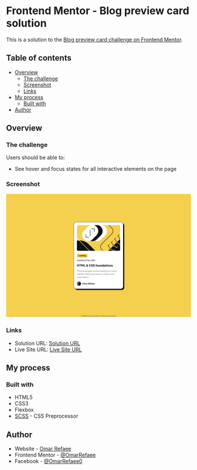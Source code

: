 # Frontend Mentor - Blog preview card solution

This is a solution to the [Blog preview card challenge on Frontend Mentor](https://www.frontendmentor.io/challenges/blog-preview-card-ckPaj01IcS).

## Table of contents

-   [Overview](#overview)
    -   [The challenge](#the-challenge)
    -   [Screenshot](#screenshot)
    -   [Links](#links)
-   [My process](#my-process)
    -   [Built with](#built-with)
-   [Author](#author)

## Overview

### The challenge

Users should be able to:

-   See hover and focus states for all interactive elements on the page

### Screenshot

![](./screenshot.png)

### Links

-   Solution URL: [Solution URL](https://your-solution-url.com)
-   Live Site URL: [Live Site URL](https://your-live-site-url.com)

## My process

### Built with

-   HTML5
-   CSS3
-   Flexbox
-   [SCSS](https://sass-lang.com/) - CSS Preprocessor

## Author

-   Website - [Omar Refaee](https://github.com/OmarRefaee)
-   Frontend Mentor - [@OmarRefaee](https://www.frontendmentor.io/profile/OmarRefaee)
-   Facebook - [@OmarRefaee0](https://www.Facebook.com/OmarRefaee0)
